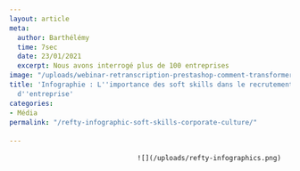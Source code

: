 ```yaml
---
layout: article
meta:
  author: Barthélémy
  time: 7sec
  date: 23/01/2021
  excerpt: Nous avons interrogé plus de 100 entreprises
image: "/uploads/webinar-retranscription-prestashop-comment-transformer-la-periode-d-essai-a-tous-les-couts-34.png"
title: 'Infographie : L''importance des soft skills dans le recrutement et la culture
  d''entreprise'
categories:
- Média
permalink: "/refty-infographic-soft-skills-corporate-culture/"

---
```

                                    ![](/uploads/refty-infographics.png)